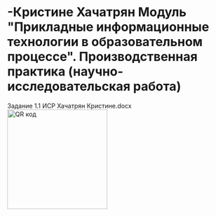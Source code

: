 # -Кристине Хачатрян Модуль "Прикладные информационные технологии в образовательном процессе". Производственная практика (научно-исследовательская работа)
Задание 1.1 ИСР Хачатрян Кристине.docx
<a href="http://qrcoder.ru" target="_blank"><img src="http://qrcoder.ru/code/?https%3A%2F%2Fgithub.com%2Fkristinekh1996%2F-250521-210621%2Fblob%2Fmain%2F%C7%E0%E4%E0%ED%E8%E5%25201.1%2520%C8%D1%D0%2520%D5%E0%F7%E0%F2%F0%FF%ED%2520%CA%F0%E8%F1%F2%E8%ED%E5.docx&4&0" width="228" height="228" border="0" title="QR код"></a>
